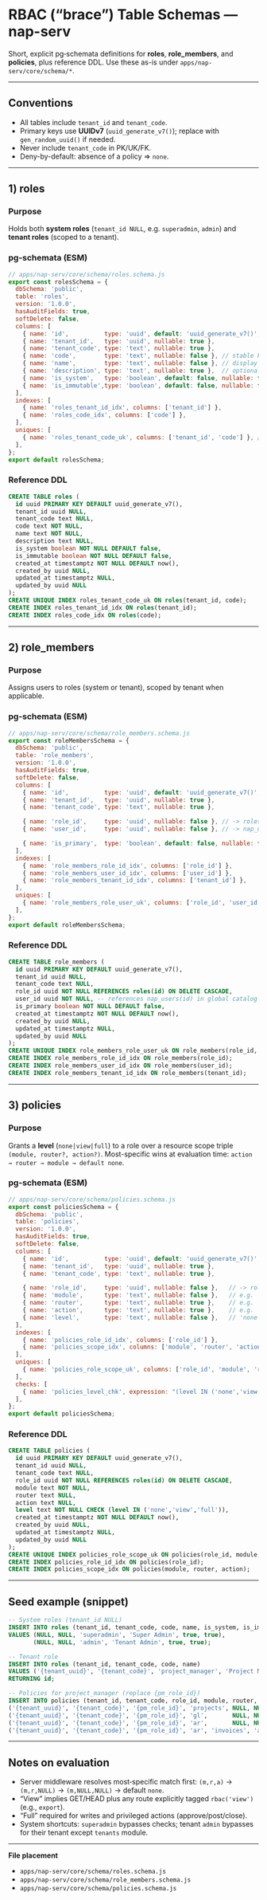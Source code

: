 
# RBAC (“brace”) Table Schemas — nap-serv

Short, explicit pg‑schemata definitions for **roles**, **role_members**, and **policies**, plus reference DDL.
Use these as-is under `apps/nap-serv/core/schema/*`.

---

## Conventions

- All tables include `tenant_id` and `tenant_code`.
- Primary keys use **UUIDv7** (`uuid_generate_v7()`); replace with `gen_random_uuid()` if needed.
- Never include `tenant_code` in PK/UK/FK.
- Deny-by-default: absence of a policy ⇒ `none`.

---

## 1) roles

### Purpose
Holds both **system roles** (`tenant_id NULL`, e.g. `superadmin`, `admin`) and **tenant roles** (scoped to a tenant).

### pg-schemata (ESM)
```js
// apps/nap-serv/core/schema/roles.schema.js
export const rolesSchema = {
  dbSchema: 'public',
  table: 'roles',
  version: '1.0.0',
  hasAuditFields: true,
  softDelete: false,
  columns: [
    { name: 'id',          type: 'uuid', default: 'uuid_generate_v7()', nullable: false, immutable: true },
    { name: 'tenant_id',   type: 'uuid', nullable: true },
    { name: 'tenant_code', type: 'text', nullable: true },
    { name: 'code',        type: 'text', nullable: false }, // stable key, e.g. 'project_manager'
    { name: 'name',        type: 'text', nullable: false }, // display label
    { name: 'description', type: 'text', nullable: true },  // optional help text
    { name: 'is_system',   type: 'boolean', default: false, nullable: false },
    { name: 'is_immutable',type: 'boolean', default: false, nullable: false },
  ],
  indexes: [
    { name: 'roles_tenant_id_idx', columns: ['tenant_id'] },
    { name: 'roles_code_idx', columns: ['code'] },
  ],
  uniques: [
    { name: 'roles_tenant_code_uk', columns: ['tenant_id', 'code'] }, // unique per scope
  ],
};
export default rolesSchema;
```

### Reference DDL
```sql
CREATE TABLE roles (
  id uuid PRIMARY KEY DEFAULT uuid_generate_v7(),
  tenant_id uuid NULL,
  tenant_code text NULL,
  code text NOT NULL,
  name text NOT NULL,
  description text NULL,
  is_system boolean NOT NULL DEFAULT false,
  is_immutable boolean NOT NULL DEFAULT false,
  created_at timestamptz NOT NULL DEFAULT now(),
  created_by uuid NULL,
  updated_at timestamptz NULL,
  updated_by uuid NULL
);
CREATE UNIQUE INDEX roles_tenant_code_uk ON roles(tenant_id, code);
CREATE INDEX roles_tenant_id_idx ON roles(tenant_id);
CREATE INDEX roles_code_idx ON roles(code);
```

---

## 2) role_members

### Purpose
Assigns users to roles (system or tenant), scoped by tenant when applicable.

### pg-schemata (ESM)
```js
// apps/nap-serv/core/schema/role_members.schema.js
export const roleMembersSchema = {
  dbSchema: 'public',
  table: 'role_members',
  version: '1.0.0',
  hasAuditFields: true,
  softDelete: false,
  columns: [
    { name: 'id',          type: 'uuid', default: 'uuid_generate_v7()', nullable: false, immutable: true },
    { name: 'tenant_id',   type: 'uuid', nullable: true },
    { name: 'tenant_code', type: 'text', nullable: true },

    { name: 'role_id',     type: 'uuid', nullable: false }, // -> roles.id
    { name: 'user_id',     type: 'uuid', nullable: false }, // -> nap_users.id (global)

    { name: 'is_primary',  type: 'boolean', default: false, nullable: false },
  ],
  indexes: [
    { name: 'role_members_role_id_idx', columns: ['role_id'] },
    { name: 'role_members_user_id_idx', columns: ['user_id'] },
    { name: 'role_members_tenant_id_idx', columns: ['tenant_id'] },
  ],
  uniques: [
    { name: 'role_members_role_user_uk', columns: ['role_id', 'user_id'] },
  ],
};
export default roleMembersSchema;
```

### Reference DDL
```sql
CREATE TABLE role_members (
  id uuid PRIMARY KEY DEFAULT uuid_generate_v7(),
  tenant_id uuid NULL,
  tenant_code text NULL,
  role_id uuid NOT NULL REFERENCES roles(id) ON DELETE CASCADE,
  user_id uuid NOT NULL, -- references nap_users(id) in global catalog
  is_primary boolean NOT NULL DEFAULT false,
  created_at timestamptz NOT NULL DEFAULT now(),
  created_by uuid NULL,
  updated_at timestamptz NULL,
  updated_by uuid NULL
);
CREATE UNIQUE INDEX role_members_role_user_uk ON role_members(role_id, user_id);
CREATE INDEX role_members_role_id_idx ON role_members(role_id);
CREATE INDEX role_members_user_id_idx ON role_members(user_id);
CREATE INDEX role_members_tenant_id_idx ON role_members(tenant_id);
```

---

## 3) policies

### Purpose
Grants a **level** (`none|view|full`) to a role over a resource scope triple `(module, router?, action?)`.
Most-specific wins at evaluation time: `action → router → module → default none`.

### pg-schemata (ESM)
```js
// apps/nap-serv/core/schema/policies.schema.js
export const policiesSchema = {
  dbSchema: 'public',
  table: 'policies',
  version: '1.0.0',
  hasAuditFields: true,
  softDelete: false,
  columns: [
    { name: 'id',          type: 'uuid', default: 'uuid_generate_v7()', nullable: false, immutable: true },
    { name: 'tenant_id',   type: 'uuid', nullable: true },
    { name: 'tenant_code', type: 'text', nullable: true },

    { name: 'role_id',     type: 'uuid', nullable: false },   // -> roles.id (tenant roles)
    { name: 'module',      type: 'text', nullable: false },   // e.g. 'projects','gl','ar'
    { name: 'router',      type: 'text', nullable: true },    // e.g. 'invoices'
    { name: 'action',      type: 'text', nullable: true },    // e.g. 'approve','export'
    { name: 'level',       type: 'text', nullable: false },   // 'none'|'view'|'full'
  ],
  indexes: [
    { name: 'policies_role_id_idx', columns: ['role_id'] },
    { name: 'policies_scope_idx', columns: ['module', 'router', 'action'] },
  ],
  uniques: [
    { name: 'policies_role_scope_uk', columns: ['role_id', 'module', 'router', 'action'] },
  ],
  checks: [
    { name: 'policies_level_chk', expression: "(level IN ('none','view','full'))" },
  ],
};
export default policiesSchema;
```

### Reference DDL
```sql
CREATE TABLE policies (
  id uuid PRIMARY KEY DEFAULT uuid_generate_v7(),
  tenant_id uuid NULL,
  tenant_code text NULL,
  role_id uuid NOT NULL REFERENCES roles(id) ON DELETE CASCADE,
  module text NOT NULL,
  router text NULL,
  action text NULL,
  level text NOT NULL CHECK (level IN ('none','view','full')),
  created_at timestamptz NOT NULL DEFAULT now(),
  created_by uuid NULL,
  updated_at timestamptz NULL,
  updated_by uuid NULL
);
CREATE UNIQUE INDEX policies_role_scope_uk ON policies(role_id, module, router, action);
CREATE INDEX policies_role_id_idx ON policies(role_id);
CREATE INDEX policies_scope_idx ON policies(module, router, action);
```

---

## Seed example (snippet)

```sql
-- System roles (tenant_id NULL)
INSERT INTO roles (tenant_id, tenant_code, code, name, is_system, is_immutable)
VALUES (NULL, NULL, 'superadmin', 'Super Admin', true, true),
       (NULL, NULL, 'admin', 'Tenant Admin', true, true);

-- Tenant role
INSERT INTO roles (tenant_id, tenant_code, code, name)
VALUES ('{tenant_uuid}', '{tenant_code}', 'project_manager', 'Project Manager')
RETURNING id;

-- Policies for project_manager (replace {pm_role_id})
INSERT INTO policies (tenant_id, tenant_code, role_id, module, router, action, level) VALUES
('{tenant_uuid}', '{tenant_code}', '{pm_role_id}', 'projects', NULL, NULL, 'full'),
('{tenant_uuid}', '{tenant_code}', '{pm_role_id}', 'gl',       NULL, NULL, 'view'),
('{tenant_uuid}', '{tenant_code}', '{pm_role_id}', 'ar',       NULL, NULL, 'view'),
('{tenant_uuid}', '{tenant_code}', '{pm_role_id}', 'ar', 'invoices', 'approve', 'none');
```

---

## Notes on evaluation

- Server middleware resolves most‑specific match first: `(m,r,a)` → `(m,r,NULL)` → `(m,NULL,NULL)` → default `none`.
- “View” implies GET/HEAD plus any route explicitly tagged `rbac('view')` (e.g., `export`).
- “Full” required for writes and privileged actions (approve/post/close).
- System shortcuts: `superadmin` bypasses checks; tenant `admin` bypasses for their tenant except `tenants` module.

---

**File placement**
- `apps/nap-serv/core/schema/roles.schema.js`
- `apps/nap-serv/core/schema/role_members.schema.js`
- `apps/nap-serv/core/schema/policies.schema.js`

